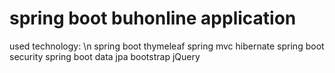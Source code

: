 # spring boot buhonline application
used technology: \n
spring boot
thymeleaf
spring mvc
hibernate
spring boot security
spring boot data jpa
bootstrap
jQuery
